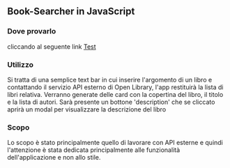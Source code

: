 ## Book-Searcher in JavaScript

### Dove provarlo

cliccando al seguente link [Test](https://davideavagnano.github.io/Book-Searcher-Start2Impact/)

### Utilizzo

Si tratta di una semplice text bar in cui inserire l'argomento di un libro e contattando
il servizio API esterno di Open Library, l'app restituirà la lista di libri relativa.
Verranno generate delle card con la copertina del libro, il titolo e la lista di autori.
Sarà presente un bottone 'description' che se cliccato aprirà un modal per visualizzare
la descrizione del libro

### Scopo

Lo scopo è stato principalmente quello di lavorare con API esterne e quindi l'attenzione
è stata dedicata principalmente alle funzionalità dell'applicazione e non allo stile.
